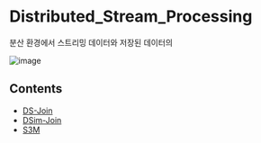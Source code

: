# Distributed_Stream_Processing
분산 환경에서 스트리밍 데이터와 저장된 데이터의 


![image](https://user-images.githubusercontent.com/50433145/173730219-a98b8482-3bb3-4bff-bf76-a015b8f4a2bb.png)



## Contents
* [DS-Join](https://github.com/DSLDataStorage/Distributed_Stream_Processing/tree/master/DS-Join)
* [DSim-Join](https://github.com/DSLDataStorage/Distributed_Stream_Processing/tree/master/DSim-Join)
* [S3M](https://github.com/DSLDataStorage/Distributed_Stream_Processing/tree/master/S3M)

